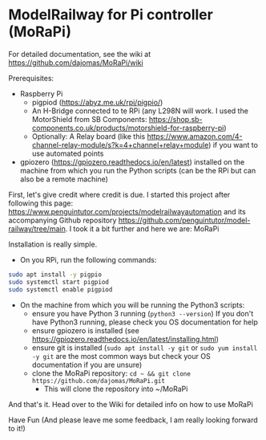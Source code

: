 # ModelRailway for Pi controller (MoRaPi)

For detailed documentation, see the wiki at https://github.com/dajomas/MoRaPi/wiki

Prerequisites:
 * Raspberry Pi
   * pigpiod (https://abyz.me.uk/rpi/pigpio/)
   * An H-Bridge connected to te RPi (any L298N will work. I used the MotorShield from SB Components: https://shop.sb-components.co.uk/products/motorshield-for-raspberry-pi)
   * Optionally: A Relay board (like this https://www.amazon.com/4-channel-relay-module/s?k=4+channel+relay+module) if you want to use automated points
 * gpiozero (https://gpiozero.readthedocs.io/en/latest) installed on the machine from which you run the Python scripts (can be the RPi but can also be a remote machine)

First, let's give credit where credit is due. I started this project after following this page: https://www.penguintutor.com/projects/modelrailwayautomation and its accompanying Github repository https://github.com/penguintutor/model-railway/tree/main. I took it a bit further and here we are: MoRaPi

Installation is really simple.
* On you RPi, run the following commands:
```bash
sudo apt install -y pigpio
sudo systemctl start pigpiod
sudo systemctl enable pigpiod
```
* On the machine from which you will be running the Python3 scripts:
  * ensure you have Python 3 running (```python3 --version```) If you don't have Python3 running, please check you OS documentation for help
  * ensure gpiozero is installed (see https://gpiozero.readthedocs.io/en/latest/installing.html)
  * ensure git is installed (```sudo apt install -y git``` or ```sudo yum install -y git``` are the most common ways but check your OS documentation if you are unsure)
  * clone the MoRaPi repository: ```cd ~ && git clone https://github.com/dajomas/MoRaPi.git```
    * This will clone the repository into ~/MoRaPi
 
And that's it. Head over to the Wiki for detailed info on how to use MoRaPi

Have Fun (And please leave me some feedback, I am really looking forward to it!)
